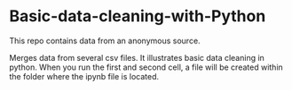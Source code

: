 # Basic-data-cleaning-with-Python
This repo contains data from an anonymous source.

Merges data from several csv files.
It illustrates basic data cleaning in python. 
When you run the first and second cell, a file will be created within the folder where the ipynb file is located.
